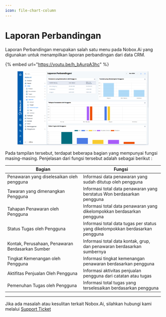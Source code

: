 ```yaml
---
icon: file-chart-column
---
```


# Laporan Perbandingan

Laporan Perbandingan merupakan salah satu menu pada Nobox.Ai yang digunakan untuk menampilkan laporan perbandingan dari data CRM.

{% embed url="https://youtu.be/h_bAurpA3hc" %}

<figure><img src="../../.gitbook/assets/3. Laporan Perbandingan.png" alt=""><figcaption></figcaption></figure>

Pada tampilan tersebut, terdapat beberapa bagian yang mempunyai fungsi masing-masing. Penjelasan dari fungsi tersebut adalah sebagai berikut :

<table><thead><tr><th width="231.4000244140625">Bagian</th><th>Fungsi</th></tr></thead><tbody><tr><td>Penawaran yang diselesaikan oleh pengguna </td><td>Informasi data penawaran yang sudah ditutup oleh pengguna</td></tr><tr><td>Tawaran yang dimenangkan Pengguna</td><td>Informasi total data penawaran yang berstatus Won berdasarkan pengguna</td></tr><tr><td>Tahapan Penawaran oleh Pengguna</td><td>Informasi total data penawaran yang dikelompokkan berdasarkan pengguna</td></tr><tr><td>Status Tugas oleh Pengguna</td><td>Informasi total data tugas per status yang dikelompokkan berdasarkan pengguna</td></tr><tr><td>Kontak, Perusahaan, Penawaran Berdasarkan Sumber</td><td>Informasi total data kontak, grup, dan penawaran berdasarkan sumbernya</td></tr><tr><td>Tingkat Kemenangan oleh Pengguna</td><td>Informasi tingkat kemenangan penawaran berdasarkan pengguna</td></tr><tr><td>Aktifitas Penjualan Oleh Pengguna</td><td>Informasi aktivitas penjualan pengguna dari catatan atau tugas</td></tr><tr><td>Pemenuhan Tugas oleh Pengguna</td><td>Informasi total tugas yang terselesaikan berdasarkan pengguna</td></tr></tbody></table>

***

Jika ada masalah atau kesulitan terkait Nobox.Ai, silahkan hubungi kami melalui [Support Ticket](https://crm.nobox.ai/clients/tickets)

